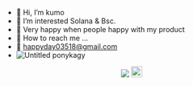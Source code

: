 - 🎌 Hi, I’m kumo
- 🧐 I’m interested Solana & Bsc.
- 🤣 Very happy when people happy with my product
- 🚀 How to reach me ...
- 📃 happyday03518@gmail.com
- ![Untitled](https://fontawesome.com/v5/icons/discord?f=brands&s=solid) ponykagy

<p align="center">
    <img src="https://visitor-badge.laobi.icu/badge?page_id=happyday03518"/>
    <a>
    <img src="https://media.giphy.com/media/hvRJCLFzcasrR4ia7z/giphy.gif" width="22px">
</p>


